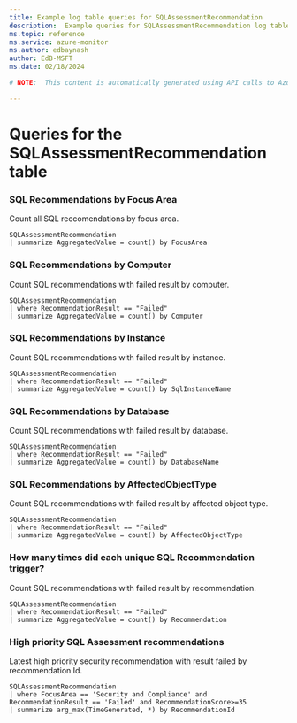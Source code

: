 ```yaml
---
title: Example log table queries for SQLAssessmentRecommendation
description:  Example queries for SQLAssessmentRecommendation log table
ms.topic: reference
ms.service: azure-monitor
ms.author: edbaynash
author: EdB-MSFT
ms.date: 02/18/2024

# NOTE:  This content is automatically generated using API calls to Azure. Any edits made on these files will be overwritten in the next run of the script. 

---
```


# Queries for the SQLAssessmentRecommendation table


### SQL Recommendations by Focus Area  


Count all SQL reccomendations by focus area.  

```query
SQLAssessmentRecommendation
| summarize AggregatedValue = count() by FocusArea
```



### SQL Recommendations by Computer  


Count SQL recommendations with failed result by computer.  

```query
SQLAssessmentRecommendation
| where RecommendationResult == "Failed"
| summarize AggregatedValue = count() by Computer
```



### SQL Recommendations by Instance  


Count SQL recommendations with failed result by instance.  

```query
SQLAssessmentRecommendation
| where RecommendationResult == "Failed"
| summarize AggregatedValue = count() by SqlInstanceName
```



### SQL Recommendations by Database  


Count SQL recommendations with failed result by database.  

```query
SQLAssessmentRecommendation
| where RecommendationResult == "Failed"
| summarize AggregatedValue = count() by DatabaseName
```



### SQL Recommendations by AffectedObjectType  


Count SQL recommendations with failed result by affected object type.  

```query
SQLAssessmentRecommendation
| where RecommendationResult == "Failed"
| summarize AggregatedValue = count() by AffectedObjectType
```



### How many times did each unique SQL Recommendation trigger?  


Count SQL recommendations with failed result by recommendation.  

```query
SQLAssessmentRecommendation
| where RecommendationResult == "Failed"
| summarize AggregatedValue = count() by Recommendation
```



### High priority SQL Assessment recommendations  


Latest high priority security recommendation with result failed by recommendation Id.  

```query
SQLAssessmentRecommendation
| where FocusArea == 'Security and Compliance' and RecommendationResult == 'Failed' and RecommendationScore>=35
| summarize arg_max(TimeGenerated, *) by RecommendationId
```

